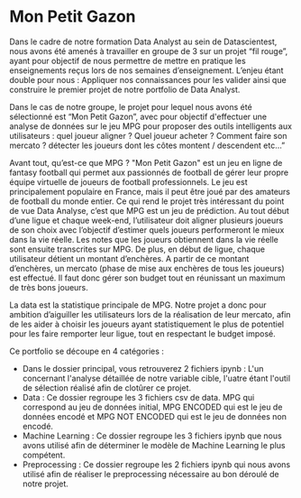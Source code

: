 # Mon Petit Gazon

Dans le cadre de notre formation Data Analyst au sein de Datascientest, nous avons été amenés à travailler en groupe de 3 sur un projet “fil rouge”, ayant pour objectif de nous permettre de mettre en pratique les enseignements reçus lors de nos semaines d’enseignement. L’enjeu étant double pour nous : Appliquer nos connaissances pour les valider ainsi que construire le premier projet de notre portfolio de Data Analyst.

Dans le cas de notre groupe, le projet pour lequel nous avons été sélectionné est “Mon Petit Gazon”, avec pour objectif d'effectuer une analyse de données sur le jeu MPG pour proposer des outils intelligents aux utilisateurs : quel joueur aligner ? Quel joueur acheter ? Comment faire son mercato ? détecter les joueurs dont les côtes montent / descendent etc…”

Avant tout, qu’est-ce que MPG ? "Mon Petit Gazon" est un jeu en ligne de fantasy football qui permet aux passionnés de football de gérer leur propre équipe virtuelle de joueurs de football professionnels. Le jeu est principalement populaire en France, mais il peut être joué par des amateurs de football du monde entier. Ce qui rend le projet très intéressant du point de vue Data Analyse, c’est que MPG est un jeu de prédiction. Au tout début d’une ligue et chaque week-end, l’utilisateur doit aligner plusieurs joueurs de son choix avec l’objectif d’estimer quels joueurs performeront le mieux dans la vie réelle. Les notes que les joueurs obtiennent dans la vie réelle sont ensuite transcrites sur MPG. De plus, en début de ligue, chaque utilisateur détient un montant d’enchères. A partir de ce montant d’enchères, un mercato (phase de mise aux enchères de tous les joueurs) est effectué. Il faut donc gérer son budget tout en réunissant un maximum de très bons joueurs. 

La data est la statistique principale de MPG. Notre projet a donc pour ambition d’aiguiller les utilisateurs lors de la réalisation de leur mercato, afin de les aider à choisir les joueurs ayant statistiquement le plus de potentiel pour les faire remporter leur ligue, tout en respectant le budget imposé.


Ce portfolio se découpe en 4 catégories : 
- Dans le dossier principal, vous retrouverez 2 fichiers ipynb : L'un concernant l'analyse détaillée de notre variable cible, l'uatre étant l'outil de sélection réalisé afin de clotûrer ce projet.
- Data : Ce dossier regroupe les 3 fichiers csv de data. MPG qui correspond au jeu de données initial, MPG ENCODED qui est le jeu de données encodé et MPG NOT ENCODED qui est le jeu de données non encodé.
- Machine Learning : Ce dossier regroupe les 3 fichiers ipynb que nous avons utilisé afin de déterminer le modèle de Machine Learning le plus compétent.
- Preprocessing : Ce dossier regroupe les 2 fichiers ipynb qui nous avons utilisé afin de réaliser le preprocessing nécessaire au bon déroulé de notre projet.
